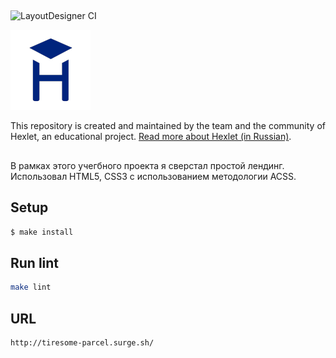 ##
![LayoutDesigner CI](https://github.com/nikolaenkoOleg/layout-designer-project-lvl1/workflows/LayoutDesigner%20CI/badge.svg)

[![Hexlet Ltd. logo](https://raw.githubusercontent.com/Hexlet/hexletguides.github.io/master/images/hexlet_logo128.png)](https://ru.hexlet.io/pages/about?utm_source=github&utm_medium=link&utm_campaign=nodejs-package)

This repository is created and maintained by the team and the community of Hexlet, an educational project. [Read more about Hexlet (in Russian)](https://ru.hexlet.io/pages/about?utm_source=github&utm_medium=link&utm_campaign=nodejs-package).

##
В рамках этого учегбного проекта я сверстал простой лендинг. Использовал HTML5, CSS3 с использованием методологии ACSS.

## Setup

```sh
$ make install
```

## Run lint

```sh
make lint
```

## URL

```sh
http://tiresome-parcel.surge.sh/
```
